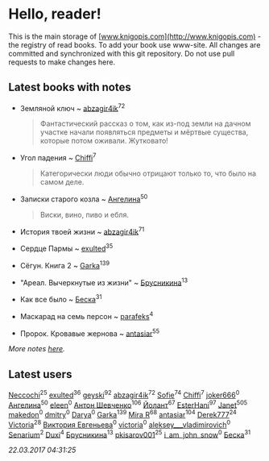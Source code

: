 # Hello, reader!
This is the main storage of [www.knigopis.com](http://www.knigopis.com) - the registry of read books.
To add your book use www-site. All changes are committed and synchronized with this git repository.
Do not use pull requests to make changes here.


## Latest books with notes
* Земляной ключ ~ [abzagir4ik](users/362/3621623-vkontakte)<sup>72</sup>
    > Фантастический рассказ о том, как из-под земли на дачном участке начали появляться предметы и мёртвые существа, которые потом оживали. Жутковато!

* Угол падения ~ [Chiffi](users/105/105831994080785626680-google)<sup>7</sup>
    > Категорически люди обычно отрицают  только то, что было на самом деле.

* Записки старого козла ~ [Ангелина](users/837/83788782-vkontakte)<sup>50</sup>
    > Виски, вино, пиво и ебля.

* История твоей жизни ~ [abzagir4ik](users/362/3621623-vkontakte)<sup>71</sup>

* Сердце Пармы ~ [exulted](users/100/100599204551896265722-google)<sup>35</sup>

* Сёгун. Книга 2 ~ [Garka](users/115/115753719718250012620-google)<sup>139</sup>

* "Ареал. Вычеркнутые из жизни" ~ [Брусникина](users/374/374307269-vkontakte)<sup>13</sup>

* Как все было ~ [Беска](users/157/1577468-vkontakte)<sup>31</sup>

* Маскарад на семь персон ~ [parafeks](users/163/16366623-vkontakte)<sup>4</sup>

* Пророк. Кровавые жернова ~ [antasiar](users/688/68827372-vkontakte)<sup>55</sup>


_More notes [here](latest_books_with_notes.md)._


## Latest users
[Neccochi](users/126/12601720503917094896-mailru)<sup>25</sup> 
[exulted](users/100/100599204551896265722-google)<sup>36</sup> 
[geyski](users/221/221959664-vkontakte)<sup>92</sup> 
[abzagir4ik](users/362/3621623-vkontakte)<sup>72</sup> 
[Sofie](users/485/48568611-vkontakte)<sup>74</sup> 
[Chiffi](users/105/105831994080785626680-google)<sup>7</sup> 
[joker666](users/246/2463393-vkontakte)<sup>0</sup> 
[Ангелина](users/837/83788782-vkontakte)<sup>50</sup> 
[eleen](users/100/100002213456036-facebook)<sup>0</sup> 
[Антон Шевченко](users/339/339786161-vkontakte)<sup>106</sup> 
[Йолант](users/104/104690883692185089260-google)<sup>67</sup> 
[EsterHani](users/305/30558181-vkontakte)<sup>97</sup> 
[Janet](users/205/20565064-vkontakte)<sup>505</sup> 
[makedon](users/323/323691055-vkontakte)<sup>0</sup> 
[dmitry](users/107/107235589178771063989-google)<sup>0</sup> 
[Darya](users/901/90113106-vkontakte)<sup>0</sup> 
[Garka](users/115/115753719718250012620-google)<sup>139</sup> 
[Mira R](users/103/103293621948650602575-google)<sup>68</sup> 
[antasiar](users/688/68827372-vkontakte)<sup>104</sup> 
[Derek777](users/153/15386028-yandex)<sup>24</sup> 
[Victoria](users/113/113794223924688167852-google)<sup>28</sup> 
[Виктория Евгеньева](users/102/10205921887061811730-mailru)<sup>0</sup> 
[victoria](users/646/64674343-vkontakte)<sup>0</sup> 
[aleksey___vladimirovich](users/769/76995116-vkontakte)<sup>0</sup> 
[Senarium](users/117/117838096423941527847-google)<sup>2</sup> 
[Duxi](users/342/342483886-vkontakte)<sup>4</sup> 
[Брусникина](users/374/374307269-vkontakte)<sup>13</sup> 
[pkisarov001](users/311/311057796-yandex)<sup>25</sup> 
[i_am_john_snow](users/367/367175136-vkontakte)<sup>0</sup> 
[Беска](users/157/1577468-vkontakte)<sup>31</sup> 


_22.03.2017 04:31:25_

